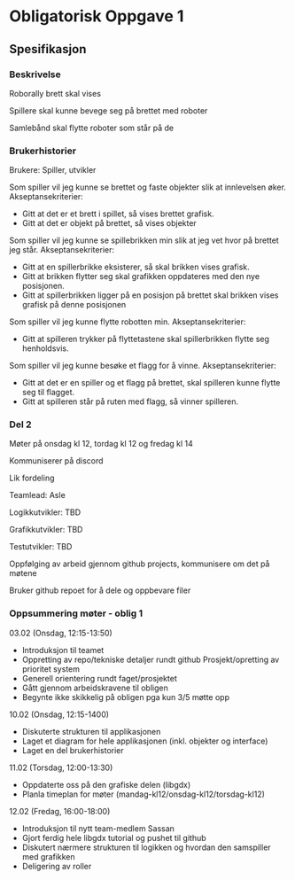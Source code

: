 # Obligatorisk Oppgave 1


## Spesifikasjon
### Beskrivelse




Roborally brett skal vises

Spillere skal kunne bevege seg på brettet med roboter

Samlebånd skal flytte roboter som står på de


### Brukerhistorier

Brukere: Spiller, utvikler

Som spiller vil jeg kunne se brettet og faste objekter slik at innlevelsen øker.  
        Akseptansekriterier:
- Gitt at det er et brett i spillet, så vises brettet grafisk.
- Gitt at det er objekt på brettet, så vises objekter

Som spiller vil jeg kunne se spillebrikken min slik at jeg vet hvor på brettet jeg står.
        Akseptansekriterier:
- Gitt at en spillerbrikke eksisterer, så skal brikken vises grafisk.
- Gitt at brikken flytter seg skal grafikken oppdateres med den nye posisjonen.
- Gitt at spillerbrikken ligger på en posisjon på brettet skal brikken 
  vises grafisk på denne posisjonen

Som spiller vil jeg kunne flytte robotten min.
        Akseptansekriterier:
- Gitt at spilleren trykker på flyttetastene skal spillerbrikken flytte seg henholdsvis.

Som spiller vil jeg kunne besøke et flagg for å vinne.
        Akseptansekriterier:
- Gitt at det er en spiller og et flagg på brettet, skal spilleren kunne flytte seg til flagget.
- Gitt at spilleren står på ruten med flagg, så vinner spilleren.

### Del 2
Møter på onsdag kl 12, tordag kl 12 og fredag kl 14

Kommuniserer på discord



Lik fordeling

Teamlead: Asle

Logikkutvikler: TBD

Grafikkutvikler: TBD

Testutvikler: TBD

Oppfølging av arbeid gjennom github projects, kommunisere om det på møtene

Bruker github repoet for å dele og oppbevare filer

### Oppsummering møter - oblig 1

03.02 (Onsdag, 12:15-13:50)
- Introduksjon til teamet
- Oppretting av repo/tekniske detaljer rundt github
Prosjekt/opretting av prioritet system
- Generell orientering rundt faget/prosjektet
- Gått gjennom arbeidskravene til obligen
- Begynte ikke skikkelig på obligen pga kun 3/5 møtte opp

10.02 (Onsdag, 12:15-1400)
- Diskuterte strukturen til applikasjonen
- Laget et diagram for hele applikasjonen (inkl. objekter og interface)
- Laget en del brukerhistorier

11.02 (Torsdag, 12:00-13:30)
- Oppdaterte oss på den grafiske delen (libgdx)
- Planla timeplan for møter (mandag-kl12/onsdag-kl12/torsdag-kl12)

12.02 (Fredag, 16:00-18:00)
- Introduksjon til nytt team-medlem Sassan
- Gjort ferdig hele libgdx tutorial og pushet til github
- Diskutert nærmere strukturen til logikken og hvordan
den samspiller med grafikken
- Deligering av roller